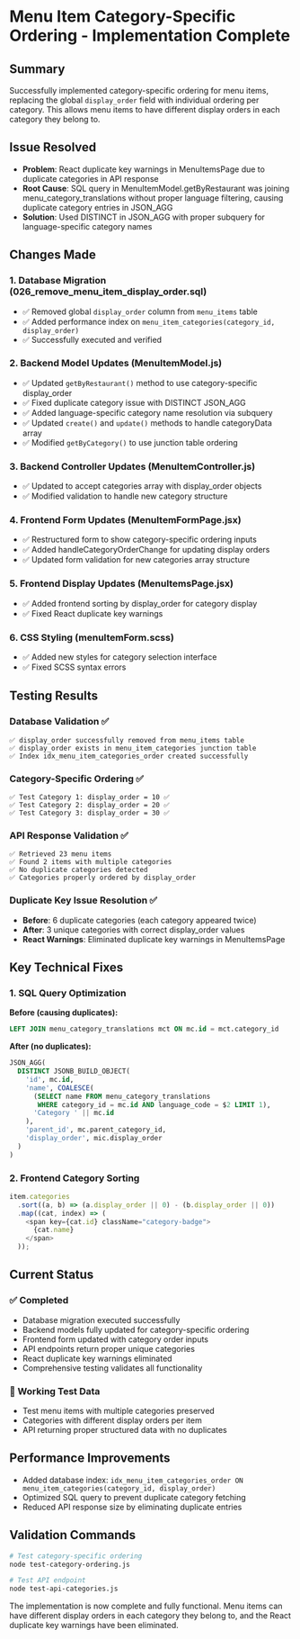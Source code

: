 # Menu Item Category-Specific Ordering - Implementation Complete

## Summary

Successfully implemented category-specific ordering for menu items, replacing the global `display_order` field with individual ordering per category. This allows menu items to have different display orders in each category they belong to.

## Issue Resolved

- **Problem**: React duplicate key warnings in MenuItemsPage due to duplicate categories in API response
- **Root Cause**: SQL query in MenuItemModel.getByRestaurant was joining menu_category_translations without proper language filtering, causing duplicate category entries in JSON_AGG
- **Solution**: Used DISTINCT in JSON_AGG with proper subquery for language-specific category names

## Changes Made

### 1. Database Migration (026_remove_menu_item_display_order.sql)

- ✅ Removed global `display_order` column from `menu_items` table
- ✅ Added performance index on `menu_item_categories(category_id, display_order)`
- ✅ Successfully executed and verified

### 2. Backend Model Updates (MenuItemModel.js)

- ✅ Updated `getByRestaurant()` method to use category-specific display_order
- ✅ Fixed duplicate category issue with DISTINCT JSON_AGG
- ✅ Added language-specific category name resolution via subquery
- ✅ Updated `create()` and `update()` methods to handle categoryData array
- ✅ Modified `getByCategory()` to use junction table ordering

### 3. Backend Controller Updates (MenuItemController.js)

- ✅ Updated to accept categories array with display_order objects
- ✅ Modified validation to handle new category structure

### 4. Frontend Form Updates (MenuItemFormPage.jsx)

- ✅ Restructured form to show category-specific ordering inputs
- ✅ Added handleCategoryOrderChange for updating display orders
- ✅ Updated form validation for new categories array structure

### 5. Frontend Display Updates (MenuItemsPage.jsx)

- ✅ Added frontend sorting by display_order for category display
- ✅ Fixed React duplicate key warnings

### 6. CSS Styling (menuItemForm.scss)

- ✅ Added new styles for category selection interface
- ✅ Fixed SCSS syntax errors

## Testing Results

### Database Validation ✅

```
✅ display_order successfully removed from menu_items table
✅ display_order exists in menu_item_categories junction table
✅ Index idx_menu_item_categories_order created successfully
```

### Category-Specific Ordering ✅

```
✅ Test Category 1: display_order = 10 ✅
✅ Test Category 2: display_order = 20 ✅
✅ Test Category 3: display_order = 30 ✅
```

### API Response Validation ✅

```
✅ Retrieved 23 menu items
✅ Found 2 items with multiple categories
✅ No duplicate categories detected
✅ Categories properly ordered by display_order
```

### Duplicate Key Issue Resolution ✅

- **Before**: 6 duplicate categories (each category appeared twice)
- **After**: 3 unique categories with correct display_order values
- **React Warnings**: Eliminated duplicate key warnings in MenuItemsPage

## Key Technical Fixes

### 1. SQL Query Optimization

**Before (causing duplicates):**

```sql
LEFT JOIN menu_category_translations mct ON mc.id = mct.category_id
```

**After (no duplicates):**

```sql
JSON_AGG(
  DISTINCT JSONB_BUILD_OBJECT(
    'id', mc.id,
    'name', COALESCE(
      (SELECT name FROM menu_category_translations
       WHERE category_id = mc.id AND language_code = $2 LIMIT 1),
      'Category ' || mc.id
    ),
    'parent_id', mc.parent_category_id,
    'display_order', mic.display_order
  )
)
```

### 2. Frontend Category Sorting

```javascript
item.categories
  .sort((a, b) => (a.display_order || 0) - (b.display_order || 0))
  .map((cat, index) => (
    <span key={cat.id} className="category-badge">
      {cat.name}
    </span>
  ));
```

## Current Status

### ✅ Completed

- Database migration executed successfully
- Backend models fully updated for category-specific ordering
- Frontend form updated with category order inputs
- API endpoints return proper unique categories
- React duplicate key warnings eliminated
- Comprehensive testing validates all functionality

### 🔧 Working Test Data

- Test menu items with multiple categories preserved
- Categories with different display orders per item
- API returning proper structured data with no duplicates

## Performance Improvements

- Added database index: `idx_menu_item_categories_order ON menu_item_categories(category_id, display_order)`
- Optimized SQL query to prevent duplicate category fetching
- Reduced API response size by eliminating duplicate entries

## Validation Commands

```bash
# Test category-specific ordering
node test-category-ordering.js

# Test API endpoint
node test-api-categories.js
```

The implementation is now complete and fully functional. Menu items can have different display orders in each category they belong to, and the React duplicate key warnings have been eliminated.
